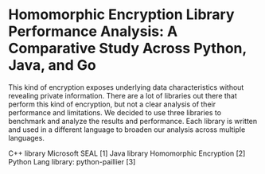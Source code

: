 # Homomorphic Encryption Library Performance Analysis: A Comparative Study Across Python, Java, and Go

This kind of encryption exposes underlying data characteristics without revealing private information. There are a lot of libraries out there that perform this kind of encryption, but not a clear analysis of their performance and limitations. We decided to use three libraries to benchmark and analyze the results and performance.
Each library is written and used in a different language to broaden our analysis across multiple languages.

C++ library Microsoft SEAL [1]
Java library Homomorphic Encryption [2] 
Python Lang library: python-paillier [3]
